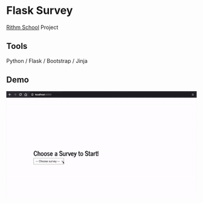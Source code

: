 # Flask Survey
[Rithm School](https://www.rithmschool.com/) Project

## Tools

Python / Flask / Bootstrap / Jinja 

## Demo
![Flask Survey Demo](https://github.com/juliahowes124/FlaskSurvey/blob/main/survey.gif)
